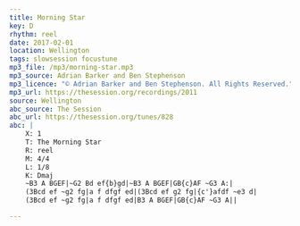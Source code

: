 ```yaml
---
title: Morning Star
key: D
rhythm: reel
date: 2017-02-01
location: Wellington
tags: slowsession focustune
mp3_file: /mp3/morning-star.mp3
mp3_source: Adrian Barker and Ben Stephenson
mp3_licence: "© Adrian Barker and Ben Stephenson. All Rights Reserved."
mp3_url: https://thesession.org/recordings/2011
source: Wellington
abc_source: The Session
abc_url: https://thesession.org/tunes/828
abc: |
    X: 1
    T: The Morning Star
    R: reel
    M: 4/4
    L: 1/8
    K: Dmaj
    ~B3 A BGEF|~G2 Bd ef{b}gd|~B3 A BGEF|GB{c}AF ~G3 A:|
    (3Bcd ef ~g2 fg|a f dfgf ed|(3Bcd ef g2 fg|{c'}afdf ~e3 d|
    (3Bcd ef ~g2 fg|a f dfgf ed|B3 A BGEF|GB{c}AF ~G3 A||

---
```

